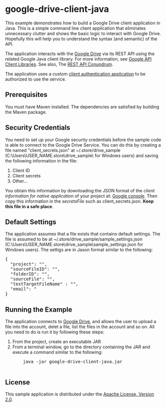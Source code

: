 # google-drive-client-java

This example demonstrates how to build a Google Drive client application in Java.
This is a simple command line client application that eliminates unnecessary clutter and shows the basic logic to interact with Google Drive. Hopefully this will help you to understand the syntax (and semantic) of the API.

The application interacts with the <a href="https://developers.google.com/drive/web/about-sdk" target="_blank">Google Drive</a> via its REST API using the related Google Java client library. For more information, see <a href="https://developers.google.com/api-client-library/" target="_blank">Google API Client Libraries</a>.  See also, The <a href="http://acloudysky.com/?s=conundrum" target="_blank">REST API Conundrum</a>. 

The application uses a custom <a href="http://acloudysky.com/authenticate-google-cloud-service-client-application/" target="_blank">client authentication application</a> to be authorized to use the service.     


<h2>Prerequisites</h2>
You must have Maven installed. The dependencies are satisfied by building the Maven package.

<h2>Security Credentials</h2>
You need to set up your Google security credentials before the sample code is able to connect to the Google Drive Service. You can do this by creating a file named "client_secrets.json" at ~/.store/drive_sample (C:\Users\USER_NAME.store\drive_sample\ for Windows users) and saving the following information in the file:
<ol>
	<li>Client ID</li>
	<li>Client secrets</li>
	<li>Other... </li>
</ol>
You obtain this information by downloading the JSON format of the <i>client information for native application</i> of your project at: 
<a href="https://console.developers.google.com/project" target="_blank">Google console</a>. Then copy this information in the <i>secretsFile</i> such as client_secrets.json. <b>Keep this file in a safe place</b>.


<h2>Default Settings</h2>
The application assumes that a file exists that contains default settings. The file is assumed to be at ~/.store/drive_sample/sample_settings.json  (C:\Users\USER_NAME.store\drive_sample\sample_settings.json for Windows users). The settigs are in Jason format similar to the following: 

<pre>
{
  "project": "<your project ID>",
  "sourceFileID": "<default source file ID>",
  "folderID": "<default source folder ID>",
  "sourceFile": "<default source file name>",
  "textTargetFileName" : "<default target file name>",
  "email": "<your e-mail">
}
</pre>
			 
<h2>Running the Example</h2>
The application connects to <a href="https://developers.google.com/drive/" target="_blank">Google Drive</a>, and allows the user to upload a file into the account, delet a file, list the files in the account and so on. All you need to do is run it by following these steps:
<ol>
	<li>From the project, create an executable JAR</li>
	<li>From a terminal window, go to the directory containing the JAR and execute a command similar to 
	the following:   
	<pre>
  	java -jar google-drive-client-java.jar
	</pre>	
	</li>
</ol> 

<h2>License</h2>
This sample application is distributed under the <a href="http://www.apache.org/licenses/LICENSE-2.0" target="_blank">Apache License, Version 2.0</a>.

